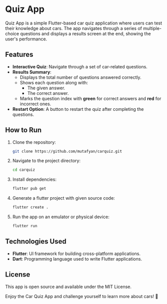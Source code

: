 # Quiz App

Quiz App is a simple Flutter-based car quiz application where users can test their knowledge about cars. The app navigates through a series of multiple-choice questions and displays a results screen at the end, showing the user's performance.

## Features
- **Interactive Quiz**: Navigate through a set of car-related questions.
- **Results Summary**:
    - Displays the total number of questions answered correctly.
    - Shows each question along with:
        - The given answer.
        - The correct answer.
    - Marks the question index with **green** for correct answers and **red** for incorrect ones.
- **Restart Option**: A button to restart the quiz after completing the questions.

## How to Run
1. Clone the repository:
   ```bash
   git clone https://github.com/mutafyan/carquiz.git
   ```
2. Navigate to the project directory:
   ```bash
   cd carquiz
   ```
3. Install dependencies:
    ```bash
    flutter pub get
    ```
4. Generate a flutter project with given source code:
    ```bash
    flutter create .
    ```
5. Run the app on an emulator or physical device:
   ```bash
   flutter run
    ```

## Technologies Used
- **Flutter**: UI framework for building cross-platform applications.
- **Dart**: Programming language used to write Flutter applications.

## License
This app is open source and available under the MIT License.

Enjoy the Car Quiz App and challenge yourself to learn more about cars! 🚗

